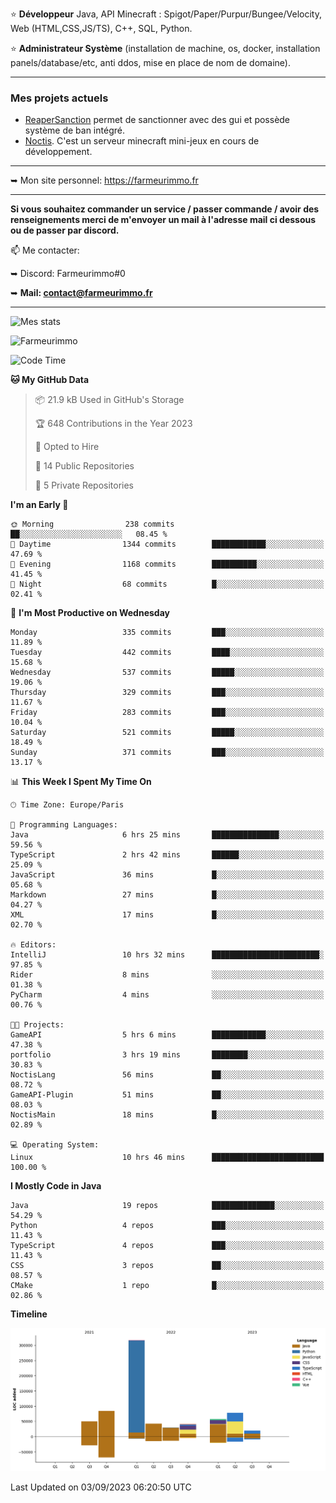 ⭐ **Développeur** Java, API Minecraft : Spigot/Paper/Purpur/Bungee/Velocity, Web (HTML,CSS,JS/TS), C++, SQL, Python.

⭐ **Administrateur Système** (installation de machine, os, docker, installation panels/database/etc, anti ddos, mise en place de nom de domaine).

---

### Mes projets actuels
- [ReaperSanction](https://www.spigotmc.org/resources/reapersanction.89580/) permet de sanctionner avec des gui et possède système de ban intégré.
- [Noctis](https://discord.gg/ydRurvUJ8U). C'est un serveur minecraft mini-jeux en cours de développement.

---

➥ Mon site personnel: https://farmeurimmo.fr

---

**Si vous souhaitez commander un service / passer commande / avoir des renseignements merci de m'envoyer un mail à l'adresse mail ci dessous ou de passer par discord.**

📫 Me contacter:
 
   ➥ Discord: Farmeurimmo#0
   
   ➥ **Mail: contact@farmeurimmo.fr**

---

![Mes stats](https://github-readme-stats.farmeurimmo.fr/api?username=Farmeurimmo&count_private=true&show_icons=true&theme=radical)

<img src="https://komarev.com/ghpvc/?username=Farmeurimmo" alt="Farmeurimmo" />

<!--START_SECTION:waka-->
![Code Time](http://img.shields.io/badge/Code%20Time-896%20hrs%2017%20mins-blue)

**🐱 My GitHub Data** 

> 📦 21.9 kB Used in GitHub's Storage 
 > 
> 🏆 648 Contributions in the Year 2023
 > 
> 💼 Opted to Hire
 > 
> 📜 14 Public Repositories 
 > 
> 🔑 5 Private Repositories 
 > 
**I'm an Early 🐤** 

```text
🌞 Morning                238 commits         ██░░░░░░░░░░░░░░░░░░░░░░░   08.45 % 
🌆 Daytime                1344 commits        ████████████░░░░░░░░░░░░░   47.69 % 
🌃 Evening                1168 commits        ██████████░░░░░░░░░░░░░░░   41.45 % 
🌙 Night                  68 commits          █░░░░░░░░░░░░░░░░░░░░░░░░   02.41 % 
```
📅 **I'm Most Productive on Wednesday** 

```text
Monday                   335 commits         ███░░░░░░░░░░░░░░░░░░░░░░   11.89 % 
Tuesday                  442 commits         ████░░░░░░░░░░░░░░░░░░░░░   15.68 % 
Wednesday                537 commits         █████░░░░░░░░░░░░░░░░░░░░   19.06 % 
Thursday                 329 commits         ███░░░░░░░░░░░░░░░░░░░░░░   11.67 % 
Friday                   283 commits         ███░░░░░░░░░░░░░░░░░░░░░░   10.04 % 
Saturday                 521 commits         █████░░░░░░░░░░░░░░░░░░░░   18.49 % 
Sunday                   371 commits         ███░░░░░░░░░░░░░░░░░░░░░░   13.17 % 
```


📊 **This Week I Spent My Time On** 

```text
🕑︎ Time Zone: Europe/Paris

💬 Programming Languages: 
Java                     6 hrs 25 mins       ███████████████░░░░░░░░░░   59.56 % 
TypeScript               2 hrs 42 mins       ██████░░░░░░░░░░░░░░░░░░░   25.09 % 
JavaScript               36 mins             █░░░░░░░░░░░░░░░░░░░░░░░░   05.68 % 
Markdown                 27 mins             █░░░░░░░░░░░░░░░░░░░░░░░░   04.27 % 
XML                      17 mins             █░░░░░░░░░░░░░░░░░░░░░░░░   02.70 % 

🔥 Editors: 
IntelliJ                 10 hrs 32 mins      ████████████████████████░   97.85 % 
Rider                    8 mins              ░░░░░░░░░░░░░░░░░░░░░░░░░   01.38 % 
PyCharm                  4 mins              ░░░░░░░░░░░░░░░░░░░░░░░░░   00.76 % 

🐱‍💻 Projects: 
GameAPI                  5 hrs 6 mins        ████████████░░░░░░░░░░░░░   47.38 % 
portfolio                3 hrs 19 mins       ████████░░░░░░░░░░░░░░░░░   30.83 % 
NoctisLang               56 mins             ██░░░░░░░░░░░░░░░░░░░░░░░   08.72 % 
GameAPI-Plugin           51 mins             ██░░░░░░░░░░░░░░░░░░░░░░░   08.03 % 
NoctisMain               18 mins             █░░░░░░░░░░░░░░░░░░░░░░░░   02.89 % 

💻 Operating System: 
Linux                    10 hrs 46 mins      █████████████████████████   100.00 % 
```

**I Mostly Code in Java** 

```text
Java                     19 repos            ██████████████░░░░░░░░░░░   54.29 % 
Python                   4 repos             ███░░░░░░░░░░░░░░░░░░░░░░   11.43 % 
TypeScript               4 repos             ███░░░░░░░░░░░░░░░░░░░░░░   11.43 % 
CSS                      3 repos             ██░░░░░░░░░░░░░░░░░░░░░░░   08.57 % 
CMake                    1 repo              █░░░░░░░░░░░░░░░░░░░░░░░░   02.86 % 
```



**Timeline**

![Lines of Code chart](https://raw.githubusercontent.com/Farmeurimmo/Farmeurimmo/main/assets/bar_graph.png)


 Last Updated on 03/09/2023 06:20:50 UTC
<!--END_SECTION:waka-->

